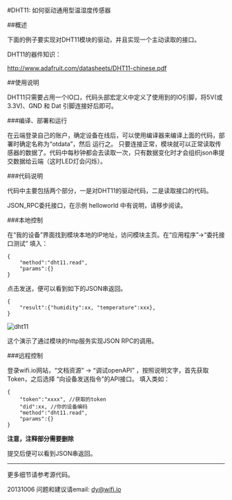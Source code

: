 #DHT11: 如何驱动通用型温湿度传感器

##概述

下面的例子要实现对DHT11模块的驱动，并且实现一个主动读取的接口。

DHT11的器件知识：

http://www.adafruit.com/datasheets/DHT11-chinese.pdf


##使用说明

DHT11只需要占用一个IO口，代码头部宏定义中定义了使用到的IO引脚，将5V(或3.3V)、GND 和 Dat 引脚连接好后即可。


###编译、部署和运行

在云端登录自己的账户，确定设备在线后，可以使用编译器来编译上面的代码，部署时确定名称为“otdata”，然后 运行之。
只要连接正常，模块就可以正常读取传感器的数据了。代码中每秒钟都会去读取一次，只有数据变化时才会组织json串提交数据给云端（这时LED灯会闪烁）。

###代码说明

代码中主要包括两个部分，一是对DHT11的驱动代码，二是读取接口的代码。

JSON_RPC委托接口，在示例 helloworld 中有说明，请移步阅读。

###本地控制

在“我的设备”界面找到模块本地的IP地址，访问模块主页。在“应用程序”->“委托接口测试” 填入：

    {
        "method":"dht11.read",
        "params":{}
    }

点击发送，便可以看到如下的JSON串返回。

    {
        "result":{"humidity":xx, "temperature":xxx},
    }

![dht11](../../addons_img/dht11_web.jpg)

这个演示了通过模块的http服务实现JSON RPC的调用。


###远程控制

登录wifi.io网站，“文档资源” -> “调试openAPI”  ，按照说明文字，首先获取Token，之后选择 “向设备发送指令”的API接口。
填入类如：

    {
        "token":"xxxx", //获取的token
        "did":xx, //你的设备编码
        "method":"dht11.read",
        "params":{}
    }

**注意，注释部分需要删除**

提交后便可以看到JSON串返回。




****
更多细节请参考源代码。

20131006
问题和建议请email: dy@wifi.io 